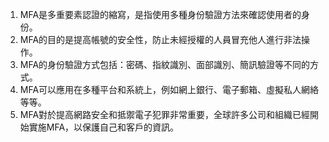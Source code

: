 1. MFA是多重要素認證的縮寫，是指使用多種身份驗證方法來確認使用者的身份。
2. MFA的目的是提高帳號的安全性，防止未經授權的人員冒充他人進行非法操作。
3. MFA的身份驗證方式包括：密碼、指紋識別、面部識別、簡訊驗證等不同的方式。
4. MFA可以應用在多種平台和系統上，例如網上銀行、電子郵箱、虛擬私人網絡等等。
5. MFA對於提高網路安全和抵禦電子犯罪非常重要，全球許多公司和組織已經開始實施MFA，以保護自己和客戶的資訊。